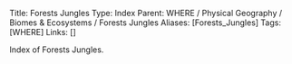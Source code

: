 Title: Forests Jungles
Type: Index
Parent: WHERE / Physical Geography / Biomes & Ecosystems / Forests Jungles
Aliases: [Forests_Jungles]
Tags: [WHERE]
Links: []

Index of Forests Jungles.
